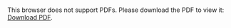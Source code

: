 <object data="christ-in-song/CIS1908pdfs/896.pdf" type="application/pdf" width="100%" height="1024px">
    <embed src="christ-in-song/CIS1908pdfs/896.pdf">
        <p>This browser does not support PDFs. Please download the PDF to view it: <a href="christ-in-song/CIS1908pdfs/896.pdf">Download PDF</a>.</p>
    </embed>
</object>
